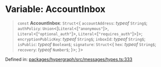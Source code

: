 # Variable: AccountInbox

> `const` **AccountInbox**: `Struct`\<\{ `accountAddress`: *typeof* `String$`; `authPolicy`: `Union`\<\[`Literal`\<\[`"anonymous"`\]\>, `Literal`\<\[`"optional_auth"`\]\>, `Literal`\<\[`"requires_auth"`\]\>\]\>; `encryptionPublicKey`: *typeof* `String$`; `inboxId`: *typeof* `String$`; `isPublic`: *typeof* `Boolean$`; `signature`: `Struct`\<\{ `hex`: *typeof* `String$`; `recovery`: *typeof* `Number$`; \}\>; \}\>

Defined in: [packages/hypergraph/src/messages/types.ts:333](https://github.com/hashirpm/hypergraph/blob/ab4ea1cdb9430798142e0d735aac9d31c2cf0ae0/packages/hypergraph/src/messages/types.ts#L333)

